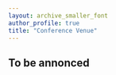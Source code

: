 ```yaml
---
layout: archive_smaller_font
author_profile: true
title: "Conference Venue"
---
```

## To be annonced
